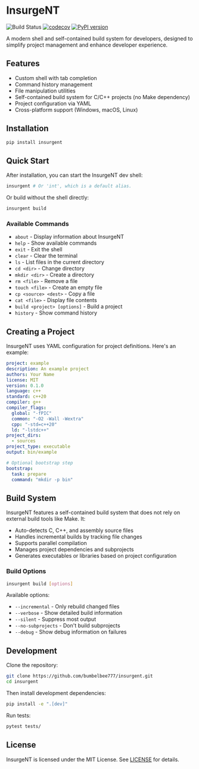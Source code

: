 # InsurgeNT

![Build Status](https://github.com/bumbelbee777/insurgent/workflows/InsurgeNT%20CI%2FCD/badge.svg)
[![codecov](https://codecov.io/gh/bumbelbee777/insurgent/branch/main/graph/badge.svg)](https://codecov.io/gh/bumbelbee777/insurgent)
[![PyPI version](https://badge.fury.io/py/insurgent.svg)](https://badge.fury.io/py/insurgent)

A modern shell and self-contained build system for developers, designed to simplify project management and enhance developer experience.

## Features

- Custom shell with tab completion
- Command history management
- File manipulation utilities
- Self-contained build system for C/C++ projects (no Make dependency)
- Project configuration via YAML
- Cross-platform support (Windows, macOS, Linux)

## Installation

```bash
pip install insurgent
```

## Quick Start

After installation, you can start the InsurgeNT dev shell:

```bash
insurgent # Or 'int', which is a default alias.
```

Or build without the shell directly:

```bash
insurgent build
```

### Available Commands

- `about` - Display information about InsurgeNT
- `help` - Show available commands
- `exit` - Exit the shell
- `clear` - Clear the terminal
- `ls` - List files in the current directory
- `cd <dir>` - Change directory
- `mkdir <dir>` - Create a directory
- `rm <file>` - Remove a file
- `touch <file>` - Create an empty file
- `cp <source> <dest>` - Copy a file
- `cat <file>` - Display file contents
- `build <project> [options]` - Build a project
- `history` - Show command history

## Creating a Project

InsurgeNT uses YAML configuration for project definitions. Here's an example:

```yaml
project: example
description: An example project
authors: Your Name
license: MIT
version: 0.1.0
language: c++
standard: c++20
compiler: g++
compiler_flags:
  global: "-fPIC"
  common: "-O2 -Wall -Wextra"
  cpp: "-std=c++20"
  ld: "-lstdc++"
project_dirs:
  - sources
project_type: executable
output: bin/example

# Optional bootstrap step
bootstrap:
  task: prepare
  command: "mkdir -p bin"
```

## Build System

InsurgeNT features a self-contained build system that does not rely on external build tools like Make. It:

- Auto-detects C, C++, and assembly source files
- Handles incremental builds by tracking file changes
- Supports parallel compilation
- Manages project dependencies and subprojects
- Generates executables or libraries based on project configuration

### Build Options

```bash
insurgent build [options]
```

Available options:
- `--incremental` - Only rebuild changed files
- `--verbose` - Show detailed build information
- `--silent` - Suppress most output
- `--no-subprojects` - Don't build subprojects
- `--debug` - Show debug information on failures

## Development

Clone the repository:

```bash
git clone https://github.com/bumbelbee777/insurgent.git
cd insurgent
```

Then install development dependencies:

```bash
pip install -e ".[dev]"
```

Run tests:

```bash
pytest tests/
```

## License

InsurgeNT is licensed under the MIT License. See [LICENSE](LICENSE) for details.